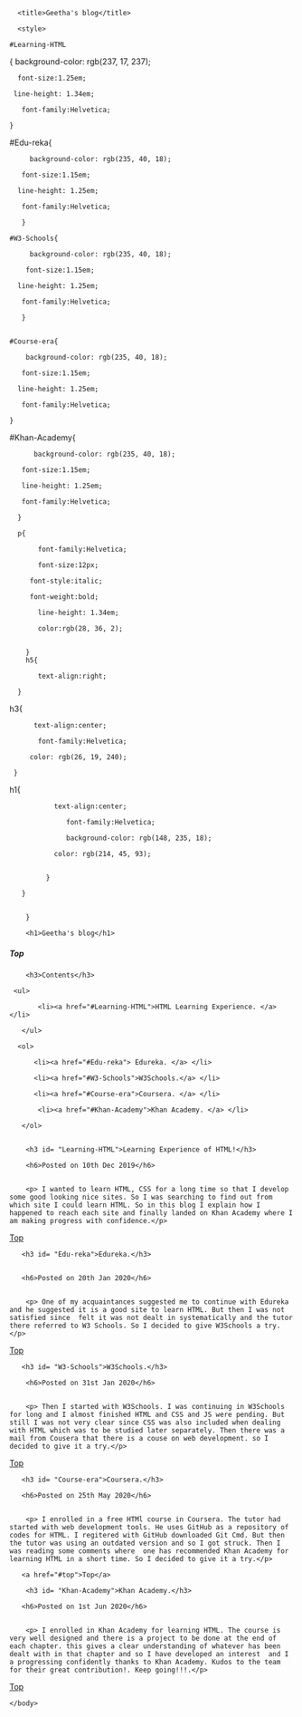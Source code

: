 <!DOCTYPE html>
<html>
 
   <head>
     
   <meta charset="utf-8">
  
      <title>Geetha's blog</title>
  
      <style>
  
    #Learning-HTML
 {
        background-color: rgb(237, 17, 237);
  
      font-size:1.25em;
   
     line-height: 1.34em;
 
       font-family:Helvetica;
  
    }
      
 #Edu-reka{
  
         background-color: rgb(235, 40, 18);
 
       font-size:1.15em;
  
      line-height: 1.25em;
 
       font-family:Helvetica;

       }
   
    #W3-Schools{
 
         background-color: rgb(235, 40, 18);

        font-size:1.15em;
  
      line-height: 1.25em; 
 
       font-family:Helvetica;

       }
           
  
    #Course-era{
  
        background-color: rgb(235, 40, 18);
 
       font-size:1.15em;
  
      line-height: 1.25em;
 
       font-family:Helvetica;
  
    }
      
 #Khan-Academy{

          background-color: rgb(235, 40, 18);
 
       font-size:1.15em;
 
       line-height: 1.25em;
 
       font-family:Helvetica;
 
      }
  
      p{
 
           font-family:Helvetica;
 
           font-size:12px;
   
         font-style:italic;
   
         font-weight:bold;
 
           line-height: 1.34em;
 
           color:rgb(28, 36, 2);
 
          
        }
        h5{
 
           text-align:right;
  
      }
       
 h3{
   
          text-align:center;
 
           font-family:Helvetica;
   
         color: rgb(26, 19, 240);
   
     }
            
 h1{
   
               text-align:center;

                  font-family:Helvetica;

                  background-color: rgb(148, 235, 18);
   
               color: rgb(214, 45, 93);
 
                 
             }
 
       }
 
       
        }
</style>
   
 </head>
 
   <body>
     
   
        <h1>Geetha's blog</h1>
<h5 id="top"> Top</h5>

        <h3>Contents</h3>
   
     <ul>
 
           <li><a href="#Learning-HTML">HTML Learning Experience. </a></li>
 
       </ul>
  
      <ol> 
 
          <li><a href="#Edu-reka"> Edureka. </a> </li>
 
          <li><a href="#W3-Schools">W3Schools.</a> </li>
 
          <li><a href="#Course-era">Coursera. </a> </li>

           <li><a href="#Khan-Academy">Khan Academy. </a> </li>
 
       </ol>
      
  
        <h3 id= "Learning-HTML">Learning Experience of HTML!</h3>

        <h6>Posted on 10th Dec 2019</h6>
 
       
        <p> I wanted to learn HTML, CSS for a long time so that I develop some good looking nice sites. So I was searching to find out from which site I could learn HTML. So in this blog I explain how I happened to reach each site and finally landed on Khan Academy where I am making progress with confidence.</p>
<a href="#top">Top</a>
 
       <h3 id= "Edu-reka">Edureka.</h3>
 

       <h6>Posted on 20th Jan 2020</h6>
 
       
        <p> One of my acquaintances suggested me to continue with Edureka and he suggested it is a good site to learn HTML. But then I was not satisfied since  felt it was not dealt in systematically and the tutor there referred to W3 Schools. So I decided to give W3Schools a try.</p>
<a href="#top">Top</a>
 
       <h3 id= "W3-Schools">W3Schools.</h3>

        <h6>Posted on 31st Jan 2020</h6>
 
       
        <p> Then I started with W3Schools. I was continuing in W3Schools for long and I almost finished HTML and CSS and JS were pending. But still I was not very clear since CSS was also included when dealing with HTML which was to be studied later separately. Then there was a mail from Cousera that there is a couse on web development. so I decided to give it a try.</p>
<a href="#top">Top</a>
 
       <h3 id= "Course-era">Coursera.</h3>
 
       <h6>Posted on 25th May 2020</h6>
  
      
        <p> I enrolled in a free HTMl course in Coursera. The tutor had started with web development tools. He uses GitHub as a repository of codes for HTML. I regitered with GitHub downloaded Git Cmd. But then the tutor was using an outdated version and so I got struck. Then I was reading some comments where  one has recommended Khan Academy for learning HTML in a short time. So I decided to give it a try.</p>
 
       <a href="#top">Top</a>

        <h3 id= "Khan-Academy">Khan Academy.</h3>
 
       <h6>Posted on 1st Jun 2020</h6>
  
      
        <p> I enrolled in Khan Academy for learning HTML. The course is very well designed and there is a project to be done at the end of each chapter. this gives a clear understanding of whatever has been dealt with in that chapter and so I have developed an interest  and I a progressing confidently thanks to Khan Academy. Kudos to the team for their great contribution!. Keep going!!!.</p>

 <a href="#top">Top</a>  
     
    </body>

</html>
